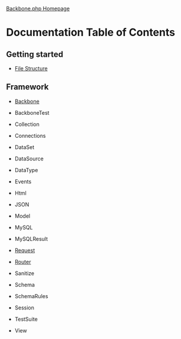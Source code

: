 [Backbone.php Homepage](https://github.com/jamesatracy/Backbone.php)

# Documentation Table of Contents

## Getting started

* [File Structure](file_structure.md)

## Framework

* [Backbone](backbone_class.md)

* BackboneTest

* Collection

* Connections

* DataSet

* DataSource

* DataType

* Events

* Html

* JSON

* Model

* MySQL

* MySQLResult

* [Request](request_class.md)

* [Router](router_class.md)

* Sanitize

* Schema

* SchemaRules

* Session

* TestSuite

* View